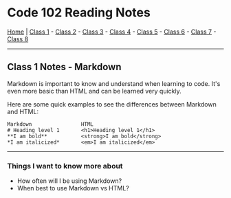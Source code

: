 # Code 102 Reading Notes

[Home](README.md) | 
[Class 1](https://melanie-johnston.github.io/reading-notes/102/class1) -
[Class 2](https://melanie-johnston.github.io/reading-notes/102/class2) -
[Class 3](https://melanie-johnston.github.io/reading-notes/102/class3) -
[Class 4](https://melanie-johnston.github.io/reading-notes/102/class4) -
[Class 5](https://melanie-johnston.github.io/reading-notes/102/class5) -
[Class 6](https://melanie-johnston.github.io/reading-notes/102/class6) -
[Class 7](https://melanie-johnston.github.io/reading-notes/102/class7) -
[Class 8](https://melanie-johnston.github.io/reading-notes/102/class8)

---
## Class 1 Notes - Markdown

Markdown is important to know and understand when learning to code.
It's even more basic than HTML and can be learned very quickly.

Here are some quick examples to see the differences between Markdown and HTML:

    Markdown                HTML
    # Heading level 1       <h1>Heading level 1</h1>
    **I am bold**           <strong>I am bold</strong>
    *I am italicized*       <em>I am italicized</em>

---

### Things I want to know more about

- How often will I be using Markdown?
- When best to use Markdown vs HTML?
